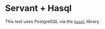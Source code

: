 # Servant + Hasql

This test uses PostgreSQL via the [`hasql`](https://hackage.haskell.org/package/hasql)
library.
